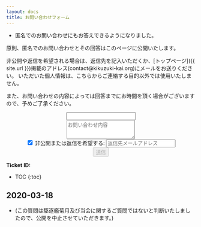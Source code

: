 ```yaml
---
layout: docs
title: お問い合わせフォーム
---
```


- 匿名でのお問い合わせにもお答えできるようになりました。

原則、匿名でのお問い合わせとその回答はこのページに公開いたします。

非公開や返信を希望される場合は、返信先を記入いただくか、[トップページ]({{ site.url }})掲載のアドレス(contact@kikuzuki<span class="obfuscate">-</span>kai.org)にメールをお送りください。
いただいた個人情報は、こちらからご連絡する目的以外では使用いたしません。

また、お問い合わせの内容によっては回答までにお時間を頂く場合がございますので、予めご了承ください。

<div align="center">
<form name="contact" action="javascript:alert('送信しました')" method="POST" netlify-honeypot="bot-field" data-netlify-recaptcha="true" data-netlify="true">
  <div class="form-group hidden">
    <input name="bot-field" />
  </div>
  <div class="form-group">
    <textarea class="controls" name="お問い合わせ内容" placeholder="お問い合わせ内容" rows="3" required></textarea>
  </div>
  <div class="form-group">
    <label><input type="checkbox" onclick="connecttext('email',this.checked);" checked /> 非公開または返信を希望する:</label>
    <input type="email" class="controls" name="返信先メールアドレス" placeholder="返信先メールアドレス" id="email" required />
  </div>
  <div data-netlify-recaptcha="true"></div>
  <button type="submit" class="button recaptcha" disabled>送信</button>
</form>
</div>

**Ticket ID:**
- TOC
{:toc}

## 2020-03-18
- (この質問は駆逐艦菊月及び当会に関するご質問ではないと判断いたしましたので、公開を中止させていただきます。)

<!--

- 質問: 
菊月保存会の社章「月輪に覗き菊」は寄贈されたのですか？
- 回答: 
いいえ。当該図案に関する譲渡契約は無く、また著作者人格権は消滅しておりません。

-->
